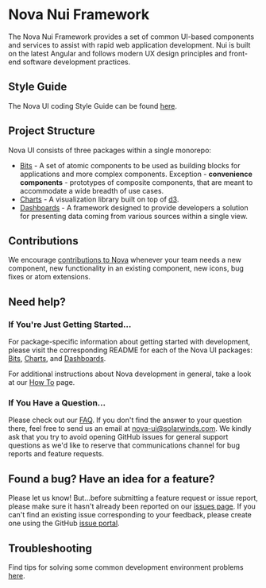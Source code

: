# Nova Nui Framework

The Nova Nui Framework provides a set of common UI-based components and services to assist with rapid web application development. Nui is built on the latest Angular and follows modern UX design principles and front-end software development practices.

## Style Guide

The Nova UI coding Style Guide can be found [here](./docs/STYLE_GUIDE.md#style-guide).

## Project Structure

Nova UI consists of three packages within a single monorepo:

- [Bits](./packages/bits/README.md#bits-overview) - A set of atomic components to be used as building blocks for applications and more complex
  components. Exception - **convenience components** - prototypes of composite components, that are meant to accommodate a wide breadth of use cases.
- [Charts](./packages/charts/README.md#charts-overview) - A visualization library built on top of [d3](https://d3js.org/).
- [Dashboards](./packages/dashboards/README.md#dashboards-overview) - A framework designed to provide developers a solution for presenting data coming from various sources within a single view.

## Contributions

We encourage [contributions to Nova](./docs/CONTRIBUTION.md#contributing-to-nova) whenever your team needs a new component, new functionality in an existing component, new icons, bug fixes or atom extensions.

## Need help?

### If You're Just Getting Started...

For package-specific
information about getting started with development, please visit the corresponding README for each of the Nova UI packages:
[Bits](./packages/bits/README.md#bits-overview), [Charts](./packages/charts/README.md#charts-overview), and [Dashboards](./packages/dashboards/README.md#dashboards-overview).

For additional instructions about Nova development in general, take a look at our [How To](./docs/HOW_TO.md#how-to) page.

### If You Have a Question...

Please check out our [FAQ](./docs/FAQ.md#faq). If you don't find the answer to your question there, feel free
to send us an email at <nova-ui@solarwinds.com>. We kindly ask that you try to avoid opening GitHub
issues for general support questions as we'd like to reserve that communications channel for bug reports
and feature requests.

## Found a bug? Have an idea for a feature?

Please let us know! But...before submitting a feature request or issue report, please make sure it hasn't already been reported on our [issues page](https://github.com/solarwinds/nova/issues). If you can't find an existing issue corresponding to your feedback, please create one using the GitHub [issue portal](https://github.com/solarwinds/nova/issues/new/choose).

## Troubleshooting

Find tips for solving some common development environment problems [here](./docs/TROUBLESHOOTING.md#troubleshooting).
